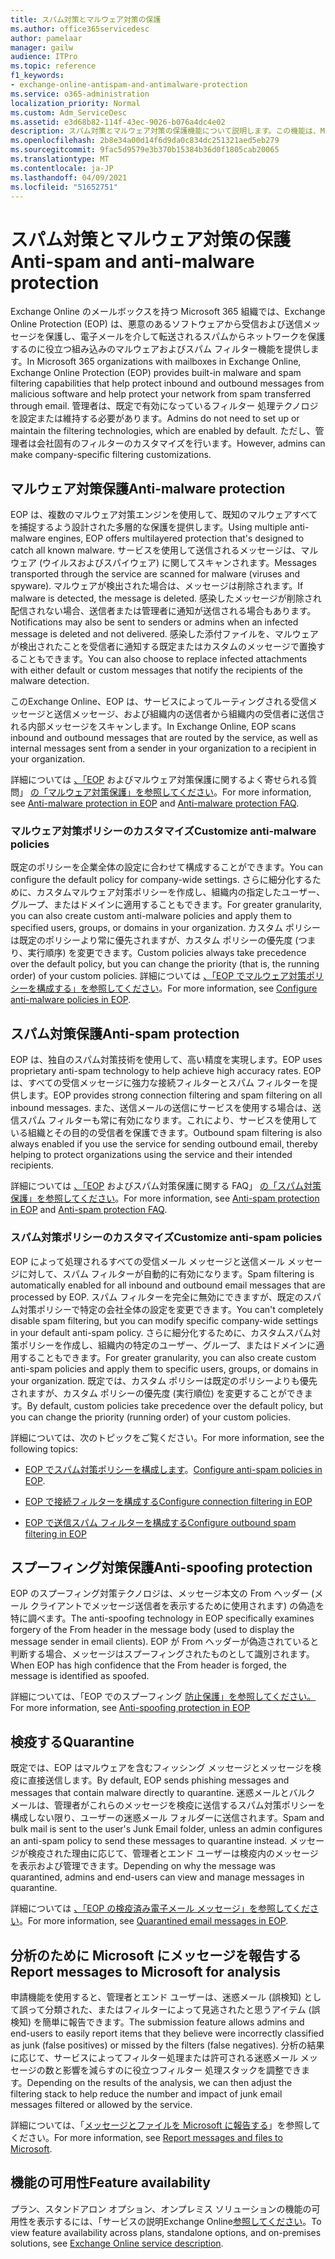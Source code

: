 ```yaml
---
title: スパム対策とマルウェア対策の保護
ms.author: office365servicedesc
author: pamelaar
manager: gailw
audience: ITPro
ms.topic: reference
f1_keywords:
- exchange-online-antispam-and-antimalware-protection
ms.service: o365-administration
localization_priority: Normal
ms.custom: Adm_ServiceDesc
ms.assetid: e3d68b82-114f-43ec-9026-b076a4dc4e02
description: スパム対策とマルウェア対策の保護機能について説明します。この機能は、Microsoft 365組織Exchange Onlineします。
ms.openlocfilehash: 2b8e34a00d14f6d9da0c834dc251321aed5eb279
ms.sourcegitcommit: 9fac5d9579e3b370b15384b36d0f1805cab20065
ms.translationtype: MT
ms.contentlocale: ja-JP
ms.lasthandoff: 04/09/2021
ms.locfileid: "51652751"
---
```

# <a name="anti-spam-and-anti-malware-protection"></a><span data-ttu-id="db15a-103">スパム対策とマルウェア対策の保護</span><span class="sxs-lookup"><span data-stu-id="db15a-103">Anti-spam and anti-malware protection</span></span>

<span data-ttu-id="db15a-104">Exchange Online のメールボックスを持つ Microsoft 365 組織では、Exchange Online Protection (EOP) は、悪意のあるソフトウェアから受信および送信メッセージを保護し、電子メールを介して転送されるスパムからネットワークを保護するのに役立つ組み込みのマルウェアおよびスパム フィルター機能を提供します。</span><span class="sxs-lookup"><span data-stu-id="db15a-104">In Microsoft 365 organizations with mailboxes in Exchange Online, Exchange Online Protection (EOP) provides built-in malware and spam filtering capabilities that help protect inbound and outbound messages from malicious software and help protect your network from spam transferred through email.</span></span> <span data-ttu-id="db15a-105">管理者は、既定で有効になっているフィルター 処理テクノロジを設定または維持する必要があります。</span><span class="sxs-lookup"><span data-stu-id="db15a-105">Admins do not need to set up or maintain the filtering technologies, which are enabled by default.</span></span> <span data-ttu-id="db15a-106">ただし、管理者は会社固有のフィルターのカスタマイズを行います。</span><span class="sxs-lookup"><span data-stu-id="db15a-106">However, admins can make company-specific filtering customizations.</span></span>

## <a name="anti-malware-protection"></a><span data-ttu-id="db15a-107">マルウェア対策保護</span><span class="sxs-lookup"><span data-stu-id="db15a-107">Anti-malware protection</span></span>

<span data-ttu-id="db15a-108">EOP は、複数のマルウェア対策エンジンを使用して、既知のマルウェアすべてを捕捉するよう設計された多層的な保護を提供します。</span><span class="sxs-lookup"><span data-stu-id="db15a-108">Using multiple anti-malware engines, EOP offers multilayered protection that's designed to catch all known malware.</span></span> <span data-ttu-id="db15a-109">サービスを使用して送信されるメッセージは、マルウェア (ウイルスおよびスパイウェア) に関してスキャンされます。</span><span class="sxs-lookup"><span data-stu-id="db15a-109">Messages transported through the service are scanned for malware (viruses and spyware).</span></span> <span data-ttu-id="db15a-110">マルウェアが検出された場合は、メッセージは削除されます。</span><span class="sxs-lookup"><span data-stu-id="db15a-110">If malware is detected, the message is deleted.</span></span> <span data-ttu-id="db15a-111">感染したメッセージが削除され配信されない場合、送信者または管理者に通知が送信される場合もあります。</span><span class="sxs-lookup"><span data-stu-id="db15a-111">Notifications may also be sent to senders or admins when an infected message is deleted and not delivered.</span></span> <span data-ttu-id="db15a-112">感染した添付ファイルを、マルウェアが検出されたことを受信者に通知する既定またはカスタムのメッセージで置換することもできます。</span><span class="sxs-lookup"><span data-stu-id="db15a-112">You can also choose to replace infected attachments with either default or custom messages that notify the recipients of the malware detection.</span></span>

<span data-ttu-id="db15a-113">このExchange Online、EOP は、サービスによってルーティングされる受信メッセージと送信メッセージ、および組織内の送信者から組織内の受信者に送信される内部メッセージをスキャンします。</span><span class="sxs-lookup"><span data-stu-id="db15a-113">In Exchange Online, EOP scans inbound and outbound messages that are routed by the service, as well as internal messages sent from a sender in your organization to a recipient in your organization.</span></span>

<span data-ttu-id="db15a-114">詳細については [、「EOP](/microsoft-365/security/office-365-security/anti-malware-protection) およびマルウェア対策保護に関するよく寄せられる質問」 [の「マルウェア対策保護」を参照してください](/microsoft-365/security/office-365-security/anti-malware-protection-faq-eop)。</span><span class="sxs-lookup"><span data-stu-id="db15a-114">For more information, see [Anti-malware protection in EOP](/microsoft-365/security/office-365-security/anti-malware-protection) and [Anti-malware protection FAQ](/microsoft-365/security/office-365-security/anti-malware-protection-faq-eop).</span></span>

### <a name="customize-anti-malware-policies"></a><span data-ttu-id="db15a-115">マルウェア対策ポリシーのカスタマイズ</span><span class="sxs-lookup"><span data-stu-id="db15a-115">Customize anti-malware policies</span></span>

<span data-ttu-id="db15a-116">既定のポリシーを企業全体の設定に合わせて構成することができます。</span><span class="sxs-lookup"><span data-stu-id="db15a-116">You can configure the default policy for company-wide settings.</span></span> <span data-ttu-id="db15a-117">さらに細分化するために、カスタムマルウェア対策ポリシーを作成し、組織内の指定したユーザー、グループ、またはドメインに適用することもできます。</span><span class="sxs-lookup"><span data-stu-id="db15a-117">For greater granularity, you can also create custom anti-malware policies and apply them to specified users, groups, or domains in your organization.</span></span> <span data-ttu-id="db15a-118">カスタム ポリシーは既定のポリシーより常に優先されますが、カスタム ポリシーの優先度 (つまり、実行順序) を変更できます。</span><span class="sxs-lookup"><span data-stu-id="db15a-118">Custom policies always take precedence over the default policy, but you can change the priority (that is, the running order) of your custom policies.</span></span> <span data-ttu-id="db15a-119">詳細については [、「EOP でマルウェア対策ポリシーを構成する」を参照してください](/microsoft-365/security/office-365-security/configure-anti-malware-policies)。</span><span class="sxs-lookup"><span data-stu-id="db15a-119">For more information, see [Configure anti-malware policies in EOP](/microsoft-365/security/office-365-security/configure-anti-malware-policies).</span></span>

## <a name="anti-spam-protection"></a><span data-ttu-id="db15a-120">スパム対策保護</span><span class="sxs-lookup"><span data-stu-id="db15a-120">Anti-spam protection</span></span>

<span data-ttu-id="db15a-121">EOP は、独自のスパム対策技術を使用して、高い精度を実現します。</span><span class="sxs-lookup"><span data-stu-id="db15a-121">EOP uses proprietary anti-spam technology to help achieve high accuracy rates.</span></span> <span data-ttu-id="db15a-122">EOP は、すべての受信メッセージに強力な接続フィルターとスパム フィルターを提供します。</span><span class="sxs-lookup"><span data-stu-id="db15a-122">EOP provides strong connection filtering and spam filtering on all inbound messages.</span></span> <span data-ttu-id="db15a-123">また、送信メールの送信にサービスを使用する場合は、送信スパム フィルターも常に有効になります。これにより、サービスを使用している組織とその目的の受信者を保護できます。</span><span class="sxs-lookup"><span data-stu-id="db15a-123">Outbound spam filtering is also always enabled if you use the service for sending outbound email, thereby helping to protect organizations using the service and their intended recipients.</span></span>

<span data-ttu-id="db15a-124">詳細については [、「EOP](/microsoft-365/security/office-365-security/anti-spam-protection) およびスパム対策保護に関する FAQ」 [の「スパム対策保護」を参照してください](/microsoft-365/security/office-365-security/anti-spam-protection-faq)。</span><span class="sxs-lookup"><span data-stu-id="db15a-124">For more information, see [Anti-spam protection in EOP](/microsoft-365/security/office-365-security/anti-spam-protection) and [Anti-spam protection FAQ](/microsoft-365/security/office-365-security/anti-spam-protection-faq).</span></span>

### <a name="customize-anti-spam-policies"></a><span data-ttu-id="db15a-125">スパム対策ポリシーのカスタマイズ</span><span class="sxs-lookup"><span data-stu-id="db15a-125">Customize anti-spam policies</span></span>

<span data-ttu-id="db15a-126">EOP によって処理されるすべての受信メール メッセージと送信メール メッセージに対して、スパム フィルターが自動的に有効になります。</span><span class="sxs-lookup"><span data-stu-id="db15a-126">Spam filtering is automatically enabled for all inbound and outbound email messages that are processed by EOP.</span></span> <span data-ttu-id="db15a-127">スパム フィルターを完全に無効にできますが、既定のスパム対策ポリシーで特定の会社全体の設定を変更できます。</span><span class="sxs-lookup"><span data-stu-id="db15a-127">You can't completely disable spam filtering, but you can modify specific company-wide settings in your default anti-spam policy.</span></span> <span data-ttu-id="db15a-128">さらに細分化するために、カスタムスパム対策ポリシーを作成し、組織内の特定のユーザー、グループ、またはドメインに適用することもできます。</span><span class="sxs-lookup"><span data-stu-id="db15a-128">For greater granularity, you can also create custom anti-spam policies and apply them to specific users, groups, or domains in your organization.</span></span> <span data-ttu-id="db15a-129">既定では、カスタム ポリシーは既定のポリシーよりも優先されますが、カスタム ポリシーの優先度 (実行順位) を変更することができます。</span><span class="sxs-lookup"><span data-stu-id="db15a-129">By default, custom policies take precedence over the default policy, but you can change the priority (running order) of your custom policies.</span></span>

<span data-ttu-id="db15a-130">詳細については、次のトピックをご覧ください。</span><span class="sxs-lookup"><span data-stu-id="db15a-130">For more information, see the following topics:</span></span>

- <span data-ttu-id="db15a-131">[EOP でスパム対策ポリシーを構成します](/microsoft-365/security/office-365-security/configure-your-spam-filter-policies)。</span><span class="sxs-lookup"><span data-stu-id="db15a-131">[Configure anti-spam policies in EOP](/microsoft-365/security/office-365-security/configure-your-spam-filter-policies).</span></span>

- [<span data-ttu-id="db15a-132">EOP で接続フィルターを構成する</span><span class="sxs-lookup"><span data-stu-id="db15a-132">Configure connection filtering in EOP</span></span>](/microsoft-365/security/office-365-security/configure-the-connection-filter-policy)

- [<span data-ttu-id="db15a-133">EOP で送信スパム フィルターを構成する</span><span class="sxs-lookup"><span data-stu-id="db15a-133">Configure outbound spam filtering in EOP</span></span>](/microsoft-365/security/office-365-security/configure-the-outbound-spam-policy)

## <a name="anti-spoofing-protection"></a><span data-ttu-id="db15a-134">スプーフィング対策保護</span><span class="sxs-lookup"><span data-stu-id="db15a-134">Anti-spoofing protection</span></span>

<span data-ttu-id="db15a-135">EOP のスプーフィング対策テクノロジは、メッセージ本文の From ヘッダー (メール クライアントでメッセージ送信者を表示するために使用されます) の偽造を特に調べます。</span><span class="sxs-lookup"><span data-stu-id="db15a-135">The anti-spoofing technology in EOP specifically examines forgery of the From header in the message body (used to display the message sender in email clients).</span></span> <span data-ttu-id="db15a-136">EOP が From へッダーが偽造されていると判断する場合、メッセージはスプーフィングされたものとして識別されます。</span><span class="sxs-lookup"><span data-stu-id="db15a-136">When EOP has high confidence that the From header is forged, the message is identified as spoofed.</span></span>

<span data-ttu-id="db15a-137">詳細については、「EOP でのスプーフィング [防止保護」を参照してください。](/microsoft-365/security/office-365-security/anti-spoofing-protection)</span><span class="sxs-lookup"><span data-stu-id="db15a-137">For more information, see [Anti-spoofing protection in EOP](/microsoft-365/security/office-365-security/anti-spoofing-protection)</span></span>

## <a name="quarantine"></a><span data-ttu-id="db15a-138">検疫する</span><span class="sxs-lookup"><span data-stu-id="db15a-138">Quarantine</span></span>

<span data-ttu-id="db15a-139">既定では、EOP はマルウェアを含むフィッシング メッセージとメッセージを検疫に直接送信します。</span><span class="sxs-lookup"><span data-stu-id="db15a-139">By default, EOP sends phishing messages and messages that contain malware directly to quarantine.</span></span> <span data-ttu-id="db15a-140">迷惑メールとバルク メールは、管理者がこれらのメッセージを検疫に送信するスパム対策ポリシーを構成しない限り、ユーザーの迷惑メール フォルダーに送信されます。</span><span class="sxs-lookup"><span data-stu-id="db15a-140">Spam and bulk mail is sent to the user's Junk Email folder, unless an admin configures an anti-spam policy to send these messages to quarantine instead.</span></span> <span data-ttu-id="db15a-141">メッセージが検疫された理由に応じて、管理者とエンド ユーザーは検疫内のメッセージを表示および管理できます。</span><span class="sxs-lookup"><span data-stu-id="db15a-141">Depending on why the message was quarantined, admins and end-users can view and manage messages in quarantine.</span></span>

<span data-ttu-id="db15a-142">詳細については [、「EOP の検疫済み電子メール メッセージ」を参照してください](/microsoft-365/security/office-365-security/quarantine-email-messages)。</span><span class="sxs-lookup"><span data-stu-id="db15a-142">For more information, see [Quarantined email messages in EOP](/microsoft-365/security/office-365-security/quarantine-email-messages).</span></span>

## <a name="report-messages-to-microsoft-for-analysis"></a><span data-ttu-id="db15a-143">分析のために Microsoft にメッセージを報告する</span><span class="sxs-lookup"><span data-stu-id="db15a-143">Report messages to Microsoft for analysis</span></span>

<span data-ttu-id="db15a-144">申請機能を使用すると、管理者とエンド ユーザーは、迷惑メール (誤検知) として誤って分類された、またはフィルターによって見逃されたと思うアイテム (誤検知) を簡単に報告できます。</span><span class="sxs-lookup"><span data-stu-id="db15a-144">The submission feature allows admins and end-users to easily report items that they believe were incorrectly classified as junk (false positives) or missed by the filters (false negatives).</span></span> <span data-ttu-id="db15a-145">分析の結果に応じて、サービスによってフィルター処理または許可される迷惑メール メッセージの数と影響を減らすのに役立つフィルター 処理スタックを調整できます。</span><span class="sxs-lookup"><span data-stu-id="db15a-145">Depending on the results of the analysis, we can then adjust the filtering stack to help reduce the number and impact of junk email messages filtered or allowed by the service.</span></span>

<span data-ttu-id="db15a-146">詳細については、「[メッセージとファイルを Microsoft に報告する](/microsoft-365/security/office-365-security/report-junk-email-messages-to-microsoft)」を参照してください。</span><span class="sxs-lookup"><span data-stu-id="db15a-146">For more information, see [Report messages and files to Microsoft](/microsoft-365/security/office-365-security/report-junk-email-messages-to-microsoft).</span></span>

## <a name="feature-availability"></a><span data-ttu-id="db15a-147">機能の可用性</span><span class="sxs-lookup"><span data-stu-id="db15a-147">Feature availability</span></span>

<span data-ttu-id="db15a-148">プラン、スタンドアロン オプション、オンプレミス ソリューションの機能の可用性を表示するには、「サービスの説明Exchange Online[参照してください](exchange-online-service-description.md)。</span><span class="sxs-lookup"><span data-stu-id="db15a-148">To view feature availability across plans, standalone options, and on-premises solutions, see [Exchange Online service description](exchange-online-service-description.md).</span></span>